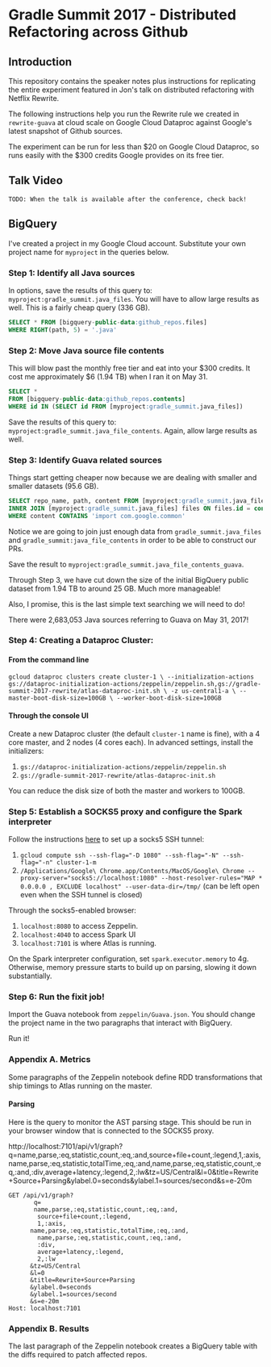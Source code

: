 # Gradle Summit 2017 - Distributed Refactoring across Github

## Introduction

This repository contains the speaker notes plus instructions for replicating the
entire experiment featured in Jon's talk on distributed refactoring with Netflix Rewrite.

The following instructions help you run the Rewrite rule we created in `rewrite-guava` at
cloud scale on Google Cloud Dataproc against Google's latest snapshot of Github sources.

The experiment can be run for less than $20 on Google Cloud Dataproc, so runs easily with
the $300 credits Google provides on its free tier.

## Talk Video

`TODO: When the talk is available after the conference, check back!`

## BigQuery

I've created a project in my Google Cloud account.
Substitute your own project name for `myproject` in the queries below.

### Step 1: Identify all Java sources

In options, save the results of this query to: `myproject:gradle_summit.java_files`.
You will have to allow large results as well. This is a fairly cheap query (336 GB).

```sql
SELECT * FROM [bigquery-public-data:github_repos.files]
WHERE RIGHT(path, 5) = '.java'
```

### Step 2: Move Java source file contents

This will blow past the monthly free tier and eat into your $300 credits.
It cost me approximately $6 (1.94 TB) when I ran it on May 31.

```sql
SELECT *
FROM [bigquery-public-data:github_repos.contents]
WHERE id IN (SELECT id FROM [myproject:gradle_summit.java_files])
```

Save the results of this query to: `myproject:gradle_summit.java_file_contents`.
Again, allow large results as well.

### Step 3: Identify Guava related sources

Things start getting cheaper now because we are dealing with smaller and smaller datasets
(95.6 GB).

```sql
SELECT repo_name, path, content FROM [myproject:gradle_summit.java_file_contents] contents
INNER JOIN [myproject:gradle_summit.java_files] files ON files.id = contents.id
WHERE content CONTAINS 'import com.google.common'
```

Notice we are going to join just enough data from `gradle_summit.java_files`
and `gradle_summit:java_file_contents` in order to be able to construct our PRs.

Save the result to `myproject:gradle_summit.java_file_contents_guava`.

Through Step 3, we have cut down the size of the initial BigQuery public dataset
from 1.94 TB to around 25 GB. Much more manageable!

Also, I promise, this is the last simple text searching we will need to do!

There were 2,683,053 Java sources referring to Guava on May 31, 2017!

### Step 4: Creating a Dataproc Cluster:

#### From the command line

`gcloud dataproc clusters create cluster-1 \
  --initialization-actions gs://dataproc-initialization-actions/zeppelin/zeppelin.sh,gs://gradle-summit-2017-rewrite/atlas-dataproc-init.sh \
  -z us-central1-a \
  --master-boot-disk-size=100GB \
  --worker-boot-disk-size=100GB`

#### Through the console UI

Create a new Dataproc cluster (the default `cluster-1` name is fine), with a 4 core master, and 2 nodes (4 cores each). In advanced settings, install the initializers:

1) `gs://dataproc-initialization-actions/zeppelin/zeppelin.sh`
2) `gs://gradle-summit-2017-rewrite/atlas-dataproc-init.sh`

You can reduce the disk size of both the master and workers to 100GB.

### Step 5: Establish a SOCKS5 proxy and configure the Spark interpreter

Follow the instructions [here](https://cloud.google.com/dataproc/docs/concepts/cluster-web-interfaces) to set up a socks5 SSH tunnel:

1) `gcloud compute ssh --ssh-flag="-D 1080" --ssh-flag="-N" --ssh-flag="-n" cluster-1-m`
2) `/Applications/Google\ Chrome.app/Contents/MacOS/Google\ Chrome --proxy-server="socks5://localhost:1080" --host-resolver-rules="MAP * 0.0.0.0 , EXCLUDE localhost" --user-data-dir=/tmp/` (can be left open even when the SSH tunnel is closed)

Through the socks5-enabled browser:
1) `localhost:8080` to access Zeppelin.
2) `localhost:4040` to access Spark UI
3) `localhost:7101` is where Atlas is running.

On the Spark interpreter configuration, set `spark.executor.memory` to 4g. Otherwise,
memory pressure starts to build up on parsing, slowing it down substantially.

### Step 6: Run the fixit job!

Import the Guava notebook from `zeppelin/Guava.json`. You should change the project name
in the two paragraphs that interact with BigQuery.

Run it!

### Appendix A. Metrics

Some paragraphs of the Zeppelin notebook define RDD transformations that ship timings to Atlas running on the master.

#### Parsing

Here is the query to monitor the AST parsing stage. This should be run in your browser
window that is connected to the SOCKS5 proxy.

http://localhost:7101/api/v1/graph?q=name,parse,:eq,statistic,count,:eq,:and,source+file+count,:legend,1,:axis,name,parse,:eq,statistic,totalTime,:eq,:and,name,parse,:eq,statistic,count,:eq,:and,:div,average+latency,:legend,2,:lw&tz=US/Central&l=0&title=Rewrite+Source+Parsing&ylabel.0=seconds&ylabel.1=sources/second&s=e-20m

```http
GET /api/v1/graph?
       q=
       name,parse,:eq,statistic,count,:eq,:and,
        source+file+count,:legend,
        1,:axis,
      name,parse,:eq,statistic,totalTime,:eq,:and,
        name,parse,:eq,statistic,count,:eq,:and,
        :div,
        average+latency,:legend,
        2,:lw
      &tz=US/Central
      &l=0
      &title=Rewrite+Source+Parsing
      &ylabel.0=seconds
      &ylabel.1=sources/second
      &s=e-20m
Host: localhost:7101
```

### Appendix B. Results

The last paragraph of the Zeppelin notebook creates a BigQuery table with the diffs
required to patch affected repos.
